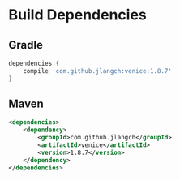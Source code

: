 # Build Dependencies


## Gradle

```groovy
dependencies {
    compile 'com.github.jlangch:venice:1.8.7'
}
```

## Maven

```xml
<dependencies>
    <dependency>
        <groupId>com.github.jlangch</groupId>
        <artifactId>venice</artifactId>
        <version>1.8.7</version>
    </dependency>
</dependencies>
```
